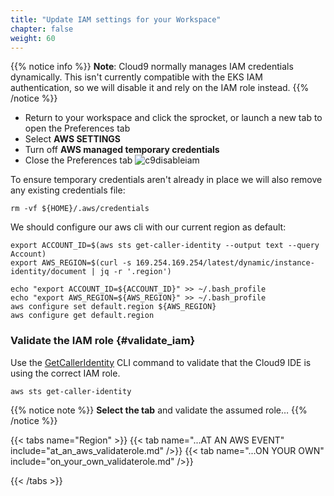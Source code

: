 ```yaml
---
title: "Update IAM settings for your Workspace"
chapter: false
weight: 60
---
```


{{% notice info %}}
**Note**: Cloud9 normally manages IAM credentials dynamically. This isn't currently compatible with the EKS IAM authentication, so we will disable it and rely on the IAM role instead.
{{% /notice %}}

- Return to your workspace and click the sprocket, or launch a new tab to open the Preferences tab
- Select **AWS SETTINGS**
- Turn off **AWS managed temporary credentials**
- Close the Preferences tab
![c9disableiam](/images/prerequisites/c9disableiam.png)

To ensure temporary credentials aren't already in place we will also remove
any existing credentials file:
```
rm -vf ${HOME}/.aws/credentials
```

We should configure our aws cli with our current region as default:
```
export ACCOUNT_ID=$(aws sts get-caller-identity --output text --query Account)
export AWS_REGION=$(curl -s 169.254.169.254/latest/dynamic/instance-identity/document | jq -r '.region')

echo "export ACCOUNT_ID=${ACCOUNT_ID}" >> ~/.bash_profile
echo "export AWS_REGION=${AWS_REGION}" >> ~/.bash_profile
aws configure set default.region ${AWS_REGION}
aws configure get default.region
```

### Validate the IAM role {#validate_iam}

Use the [GetCallerIdentity](https://docs.aws.amazon.com/cli/latest/reference/sts/get-caller-identity.html) CLI command to validate that the Cloud9 IDE is using the correct IAM role.

```
aws sts get-caller-identity

```

{{% notice note %}}
**Select the tab** and validate the assumed role…
{{% /notice %}}

{{< tabs name="Region" >}}
    {{< tab name="...AT AN AWS EVENT" include="at_an_aws_validaterole.md" />}}
    {{< tab name="...ON YOUR OWN" include="on_your_own_validaterole.md" />}}

{{< /tabs >}}

